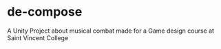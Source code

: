 # de-compose

A Unity Project about musical combat made for a Game design course at Saint Vincent College

